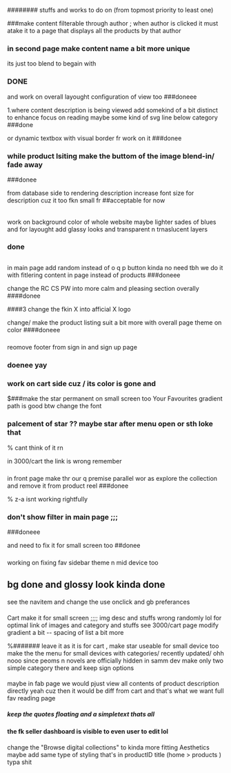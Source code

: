 ########
stuffs and works to do on (from topmost priority to least one)






###make content filterable through author ; when author is clicked it must atake it to a page that displays all the products by that author 


### in second page make content name a bit more unique 
its just too blend to begain with 
### DONE


and work on overall layought configuration of view too 
###doneee 


1.where content description is being viewed add somekind of a bit distinct to enhance focus on reading
maybe some kind of svg line below category 
###done

or dynamic textbox with visual border  fr work on it 
###donee


### while product lsiting make the buttom of the image blend-in/ fade away
###donee


from database side to rendering description increase font
size for  description cuz it too fkn small fr 
##acceptable for now 


######
work on background color of whole website maybe lighter sades of blues and 
for layought add glassy looks and transparent n trnaslucent layers
### done 


##
in main page add random instead of o q p button
kinda no need tbh we do it with fitlering content in page instead of products 
###doneee


change the RC CS PW into more calm and pleasing section overally 
####donee


####3
change the fkin X into afficial X logo 

change/ make the product listing suit a bit more with overall page theme on  color
####doneee

<!--  -->

#####
reomove footer from sign in and sign up page 
### doenee yay



### work on cart side cuz / its color is gone and 
$###make the star permanent on small screen too 
Your Favourites gradient path is good btw change the font 
### palcement of star ?? maybe star after menu open or sth loke that 
% cant think of it rn 





in 3000/cart the link is wrong remember 

### 

###
in front page make thr our q premise parallel wor as explore the collection and remove it from product reel
###donee

% z-a isnt working rightfully 

### don't show filter in main page ;;; 
###doneee

and need to fix it for small screen too 
##donee

#####
working on fixing fav sidebar theme n mid device too 
## bg done and glossy look kinda done

####
see the navitem and change the use onclick and gb preferances 



####
Cart make it for small screen ;;;;  img desc and stuffs wrong randomly lol
for optimal link of images and category and stuffs see 3000/cart page 
modify  gradient a bit -- spacing of list a bit more


%#######
leave it as it is for cart , make star useable for small device too 
make the the menu for small devices with categories/ recently updated/ ohh nooo 
since peoms n novels are officially hidden in samm dev make only two simple category there and keep sign options 


####
maybe in fab page we would pjust view all contents of product description directly 
yeah cuz then it would be diff from cart and that's what we want full fav reading page


##### keep the quotes floating and a simpletext thats all


#### the fk seller dashboard is visible to even user to edit lol

####
change the "Browse digital collections"
to kinda more fitting Aesthetics maybe add same type of styling that's in productID title (home > products ) typa shit